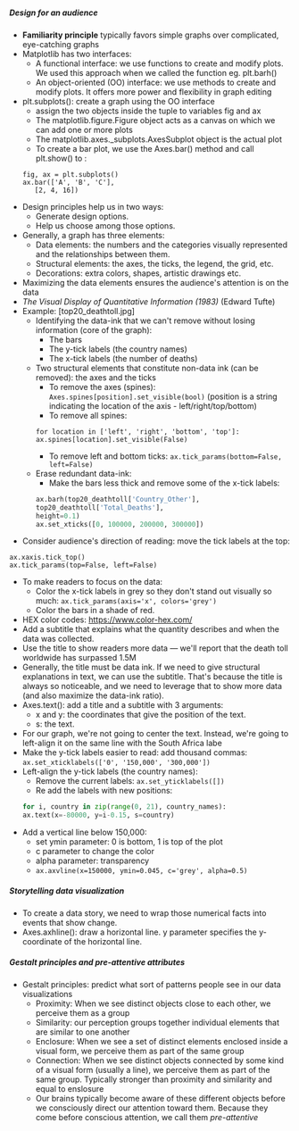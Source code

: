 ##### Design for an audience
- **Familiarity principle** typically favors simple graphs over complicated, eye-catching graphs
- Matplotlib has two interfaces:
    - A functional interface: we use functions to create and modify plots. We used this approach when we called the function eg. plt.barh()
    - An object-oriented (OO) interface: we use methods to create and modify plots. It offers more power and flexibility in graph editing
- plt.subplots(): create a graph using the OO interface
    - assign the two objects inside the tuple to variables fig and ax
    - The matplotlib.figure.Figure object acts as a canvas on which we can add one or more plots
    - The matplotlib.axes._subplots.AxesSubplot object is the actual plot
    - To create a bar plot, we use the Axes.bar() method and call plt.show() to :
    ```
    fig, ax = plt.subplots()
    ax.bar(['A', 'B', 'C'],
       [2, 4, 16])
    ```
-  Design principles help us in two ways:
    - Generate design options.
    - Help us choose among those options.
- Generally, a graph has three elements:
    - Data elements: the numbers and the categories visually represented and the relationships between them.
    - Structural elements: the axes, the ticks, the legend, the grid, etc.
    - Decorations: extra colors, shapes, artistic drawings etc.
- Maximizing the data elements ensures the audience's attention is on the data
- *The Visual Display of Quantitative Information (1983)* (Edward Tufte) 
- Example: [top20_deathtoll.jpg]
    - Identifying the data-ink that we can't remove without losing information (core of the graph):
        - The bars
        - The y-tick labels (the country names)
        - The x-tick labels (the number of deaths)
    - Two structural elements that constitute non-data ink (can be removed): the axes and the ticks
        - To remove the axes (spines): `Axes.spines[position].set_visible(bool)` (position is a string indicating the location of the axis - left/right/top/bottom)
        - To remove all spines:
        ```
        for location in ['left', 'right', 'bottom', 'top']:
        ax.spines[location].set_visible(False)
        ```
        - To remove left and bottom ticks: `ax.tick_params(bottom=False, left=False)`
    - Erase redundant data-ink:
        - Make the bars less thick and remove some of the x-tick labels:
        ```python
        ax.barh(top20_deathtoll['Country_Other'],
        top20_deathtoll['Total_Deaths'],
        height=0.1)
        ax.set_xticks([0, 100000, 200000, 300000])
        ```
- Consider audience's direction of reading: move the tick labels at the top: 
```
ax.xaxis.tick_top()
ax.tick_params(top=False, left=False)
```
- To make readers to focus on the data:
    - Color the x-tick labels in grey so they don't stand out visually so much: `ax.tick_params(axis='x', colors='grey')`
    - Color the bars in a shade of red.
- HEX color codes: https://www.color-hex.com/
- Add a subtitle that explains what the quantity describes and when the data was collected.
- Use the title to show readers more data — we'll report that the death toll worldwide has surpassed 1.5M
- Generally, the title must be data ink. If we need to give structural explanations in text, we can use the subtitle. That's because the title is always so noticeable, and we need to leverage that to show more data (and also maximize the data-ink ratio).
- Axes.text(): add a title and a subtitle with 3 arguments:
    - x and y: the coordinates that give the position of the text.
    - s: the text.
- For our graph, we're not going to center the text. Instead, we're going to left-align it on the same line with the South Africa labe
- Make the y-tick labels easier to read: add thousand commas: `ax.set_xticklabels(['0', '150,000', '300,000'])`
- Left-align the y-tick labels (the country names):
    - Remove the current labels: `ax.set_yticklabels([])`
    - Re add the labels with new positions:
    ```python
    for i, country in zip(range(0, 21), country_names):
    ax.text(x=-80000, y=i-0.15, s=country)
    ```
- Add a vertical line below 150,000:
    - set ymin parameter: 0 is bottom, 1 is top of the plot
    - c parameter to change the color
    - alpha parameter: transparency
    - `ax.axvline(x=150000, ymin=0.045, c='grey', alpha=0.5)`

##### Storytelling data visualization
- To create a data story, we need to wrap those numerical facts into events that show change.
- Axes.axhline(): draw a horizontal line. y parameter specifies the y-coordinate of the horizontal line.

##### Gestalt principles and pre-attentive attributes
- Gestalt principles: predict what sort of patterns people see in our data visualizations
    - Proximity: When we see distinct objects close to each other, we perceive them as a group
    - Similarity: our perception groups together individual elements that are similar to one another
    - Enclosure: When we see a set of distinct elements enclosed inside a visual form, we perceive them as part of the same group
    - Connection: When we see distinct objects connected by some kind of a visual form (usually a line), we perceive them as part of the same group. Typically stronger than proximity and similarity and equal to enslosure
    - Our brains typically become aware of these different objects before we consciously direct our attention toward them. Because they come before conscious attention, we call them *pre-attentive*
